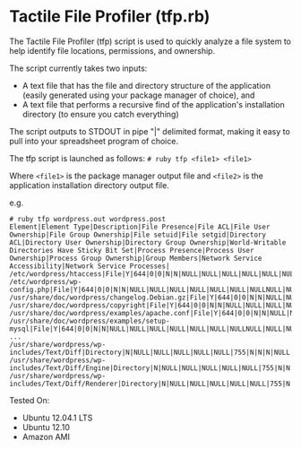 # Tactile File Profiler (tfp.rb)

The Tactile File Profiler (tfp) script is used to quickly analyze a file system to help identify file locations, permissions, and ownership.

The script currently takes two inputs:
- A text file that has the file and directory structure of the application (easily generated using your package manager of choice), and
- A text file that performs a recursive find of the application's installation directory (to ensure you catch everything)

The script outputs to STDOUT in pipe "|" delimited format, making it easy to pull into your spreadsheet program of choice.

The tfp script is launched as follows:
`# ruby tfp <file1> <file1>`

Where `<file1>` is the package manager output file and `<file2>` is the application installation directory output file.

e.g.
<pre><code># ruby tfp wordpress.out wordpress.post
Element|Element Type|Description|File Presence|File ACL|File User Ownership|File Group Ownership|File setuid|File setgid|Directory ACL|Directory User Ownership|Directory Group Ownership|World-Writable Directories Have Sticky Bit Set|Process Presence|Process User Ownership|Process Group Ownership|Group Members|Network Service Accessibility|Network Service Processes|
/etc/wordpress/htaccess|File|Y|644|0|0|N|N|NULL|NULL|NULL|NULL|NULL|NULL|NULLNULL|NULL|NULL
/etc/wordpress/wp-config.php|File|Y|644|0|0|N|N|NULL|NULL|NULL|NULL|NULL|NULL|NULLNULL|NULL|NULL
/usr/share/doc/wordpress/changelog.Debian.gz|File|Y|644|0|0|N|N|NULL|NULL|NULL|NULL|NULL|NULL|NULLNULL|NULL|NULL
/usr/share/doc/wordpress/copyright|File|Y|644|0|0|N|N|NULL|NULL|NULL|NULL|NULL|NULL|NULLNULL|NULL|NULL
/usr/share/doc/wordpress/examples/apache.conf|File|Y|644|0|0|N|N|NULL|NULL|NULL|NULL|NULL|NULL|NULLNULL|NULL|NULL
/usr/share/doc/wordpress/examples/setup-mysql|File|Y|644|0|0|N|N|NULL|NULL|NULL|NULL|NULL|NULL|NULLNULL|NULL|NULL
...
/usr/share/wordpress/wp-includes/Text/Diff|Directory|N|NULL|NULL|NULL|NULL|NULL|755|N|N|N|NULL|NULL|NULL|NULL|NULL|NULL
/usr/share/wordpress/wp-includes/Text/Diff/Engine|Directory|N|NULL|NULL|NULL|NULL|NULL|755|N|N|N|NULL|NULL|NULL|NULL|NULL|NULL
/usr/share/wordpress/wp-includes/Text/Diff/Renderer|Directory|N|NULL|NULL|NULL|NULL|NULL|755|N|N|N|NULL|NULL|NULL|NULL|NULL|NULL
</pre></code>

Tested On:
- Ubuntu 12.04.1 LTS
- Ubuntu 12.10
- Amazon AMI
